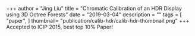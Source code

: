 +++
author = "Jing Liu"
title = "Chromatic Calibration of an HDR Display using 3D Octree Forests"
date = "2019-03-04"
description = ""
tags = [
    "paper",
]
thumbnail= "publication/calib-hdr/calib-hdr-thumbnail.png"
+++
Accepted to ICIP 2015,  best top 10% Paper!
